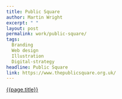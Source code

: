 ```yaml
---
title: Public Square
author: Martin Wright
excerpt: " "
layout: post
permalink: work/public-square/
tags:
  Branding
  Web design
  Illustration
  Digital-strategy
headline: Public Square
link: https://www.thepublicsquare.org.uk/
---
```

[{{page.title}}]({{page.link}})
